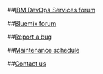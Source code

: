 ##[IBM DevOps Services forum](https://developer.ibm.com/answers?community=jazzhub)

##[Bluemix forum](https://developer.ibm.com/answers?community=bluemix)

##[Report a bug](https://hub.jazz.net/ccm01/web/projects/srich%20|%20JazzHub#action=com.ibm.team.dashboard.viewDashboard)

##[Maintenance schedule](https://hub.jazz.net/maintenance/)

##[Contact us](https://hub.jazz.net/help)